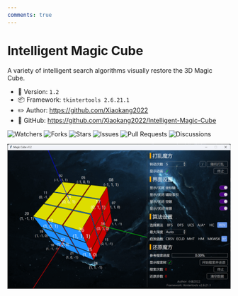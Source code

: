 ```yaml
---
comments: true
---
```


# Intelligent Magic Cube

A variety of intelligent search algorithms visually restore the 3D Magic Cube.

* 🔖 Version: `1.2`
* 📦 Framework: `tkintertools 2.6.21.1`
* ✏️ Author: <https://github.com/Xiaokang2022>
* 🚀 GitHub: <https://github.com/Xiaokang2022/Intelligent-Magic-Cube>

![Watchers](https://img.shields.io/github/watchers/Xiaokang2022/Intelligent-Magic-Cube?label=Watchers&logo=github&style=flat "Watchers")
![Forks](https://img.shields.io/github/forks/Xiaokang2022/Intelligent-Magic-Cube?label=Forks&logo=github&style=flat "Forks")
![Stars](https://img.shields.io/github/stars/Xiaokang2022/Intelligent-Magic-Cube?label=Stars&color=gold&logo=github&style=flat "Stars")
![Issues](https://img.shields.io/github/issues/Xiaokang2022/Intelligent-Magic-Cube?label=Issues&logo=github&style=flat "Issues")
![Pull Requests](https://img.shields.io/github/issues-pr/Xiaokang2022/Intelligent-Magic-Cube?label=Pull%20Requests&logo=github&style=flat "Pull Requests")
![Discussions](https://img.shields.io/github/discussions/Xiaokang2022/Intelligent-Magic-Cube?label=Discussions&logo=github&style=flat "Discussions")

![preview](https://github.com/Xiaokang2022/Intelligent-Magic-Cube/blob/main/preview.png?raw=true)
